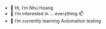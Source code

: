 - 👋 Hi, I’m Nhu Hoang
- 👀 I’m interested in ... everything 📫
- 🌱 I’m currently learning Automation testing

<!---
Nhuhoang11/Nhuhoang11 is a ✨ special ✨ repository because its `README.md` (this file) appears on your GitHub profile.
You can click the Preview link to take a look at your changes.
--->
